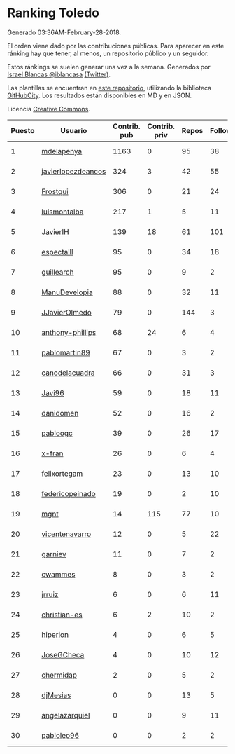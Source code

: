 # Ranking Toledo

Generado 03:36AM-February-28-2018.

El orden viene dado por las contribuciones públicas. Para aparecer en este ránking hay que tener, al menos, un repositorio público y un seguidor.

Estos ránkings se suelen generar una vez a la semana. Generados por [Israel Blancas @iblancasa](https://github.com/iblancasa/) [(Twitter)](https://twitter.com/iblancasa).

Las plantillas se encuentran en [este repositorio](https://github.com/iblancasa/GH-Spanish-Ranking), utilizando la biblioteca [GitHubCity](https://github.com/iblancasa/GitHubCity). Los resultados están disponibles en MD y en JSON.

Licencia [Creative Commons](https://creativecommons.org/licenses/by/4.0/).

| Puesto   |  Usuario  | Contrib. pub | Contrib. priv |Repos| Followers | Desde |  Avatar  |
|----------|-----------|--------------|---------------|-----|-----------|-------|----------|
|1|[mdelapenya](https://github.com/mdelapenya)|1163|0|95|38|2011-08-01|![mdelapenya](https://avatars3.githubusercontent.com/u/951580)|
|2|[javierlopezdeancos](https://github.com/javierlopezdeancos)|324|3|42|55|2011-11-17|![javierlopezdeancos](https://avatars2.githubusercontent.com/u/1202463)|
|3|[Frostqui](https://github.com/Frostqui)|306|0|21|24|2014-12-06|![Frostqui](https://avatars2.githubusercontent.com/u/10099165)|
|4|[luismontalba](https://github.com/luismontalba)|217|1|5|11|2013-11-13|![luismontalba](https://avatars3.githubusercontent.com/u/5930419)|
|5|[JavierIH](https://github.com/JavierIH)|139|18|61|101|2013-08-03|![JavierIH](https://avatars2.githubusercontent.com/u/5154251)|
|6|[espectalll](https://github.com/espectalll)|95|0|34|18|2012-09-30|![espectalll](https://avatars1.githubusercontent.com/u/2456419)|
|7|[guillearch](https://github.com/guillearch)|95|0|9|2|2017-03-28|![guillearch](https://avatars2.githubusercontent.com/u/26745787)|
|8|[ManuDevelopia](https://github.com/ManuDevelopia)|88|0|32|11|2008-12-28|![ManuDevelopia](https://avatars3.githubusercontent.com/u/43015)|
|9|[JJavierOlmedo](https://github.com/JJavierOlmedo)|79|0|144|3|2015-11-18|![JJavierOlmedo](https://avatars1.githubusercontent.com/u/15904748)|
|10|[anthony-phillips](https://github.com/anthony-phillips)|68|24|6|4|2015-09-04|![anthony-phillips](https://avatars2.githubusercontent.com/u/14120390)|
|11|[pablomartin89](https://github.com/pablomartin89)|67|0|3|2|2015-12-30|![pablomartin89](https://avatars1.githubusercontent.com/u/16488733)|
|12|[canodelacuadra](https://github.com/canodelacuadra)|66|0|31|3|2013-07-14|![canodelacuadra](https://avatars2.githubusercontent.com/u/5006582)|
|13|[Javi96](https://github.com/Javi96)|59|0|18|11|2016-05-01|![Javi96](https://avatars2.githubusercontent.com/u/18982140)|
|14|[danidomen](https://github.com/danidomen)|52|0|16|2|2013-11-21|![danidomen](https://avatars2.githubusercontent.com/u/5998908)|
|15|[pabloogc](https://github.com/pabloogc)|39|0|26|17|2011-10-16|![pabloogc](https://avatars1.githubusercontent.com/u/1131305)|
|16|[x-fran](https://github.com/x-fran)|26|0|6|4|2013-01-04|![x-fran](https://avatars2.githubusercontent.com/u/3188361)|
|17|[felixortegam](https://github.com/felixortegam)|23|0|13|10|2013-06-14|![felixortegam](https://avatars1.githubusercontent.com/u/4701534)|
|18|[federicopeinado](https://github.com/federicopeinado)|19|0|2|10|2013-11-13|![federicopeinado](https://avatars0.githubusercontent.com/u/5931002)|
|19|[mgnt](https://github.com/mgnt)|14|115|77|10|2013-03-13|![mgnt](https://avatars2.githubusercontent.com/u/3850065)|
|20|[vicentenavarro](https://github.com/vicentenavarro)|12|0|5|22|2017-02-13|![vicentenavarro](https://avatars2.githubusercontent.com/u/25737591)|
|21|[garniev](https://github.com/garniev)|11|0|7|2|2014-12-09|![garniev](https://avatars1.githubusercontent.com/u/10130200)|
|22|[cwammes](https://github.com/cwammes)|8|0|3|2|2014-03-18|![cwammes](https://avatars0.githubusercontent.com/u/6991783)|
|23|[jrruiz](https://github.com/jrruiz)|6|0|6|11|2013-12-02|![jrruiz](https://avatars3.githubusercontent.com/u/6089334)|
|24|[christian-es](https://github.com/christian-es)|6|2|10|2|2014-07-12|![christian-es](https://avatars2.githubusercontent.com/u/8144580)|
|25|[hiperion](https://github.com/hiperion)|4|0|6|5|2010-08-10|![hiperion](https://avatars1.githubusercontent.com/u/360124)|
|26|[JoseGCheca](https://github.com/JoseGCheca)|4|0|10|12|2014-02-05|![JoseGCheca](https://avatars1.githubusercontent.com/u/6599858)|
|27|[chermidap](https://github.com/chermidap)|2|0|5|2|2015-11-26|![chermidap](https://avatars0.githubusercontent.com/u/16034887)|
|28|[djMesias](https://github.com/djMesias)|0|0|13|5|2011-09-17|![djMesias](https://avatars1.githubusercontent.com/u/1057831)|
|29|[angelazarquiel](https://github.com/angelazarquiel)|0|0|9|11|2013-10-07|![angelazarquiel](https://avatars0.githubusercontent.com/u/5631864)|
|30|[pabloleo96](https://github.com/pabloleo96)|0|0|2|2|2016-03-07|![pabloleo96](https://avatars0.githubusercontent.com/u/17706718)|
